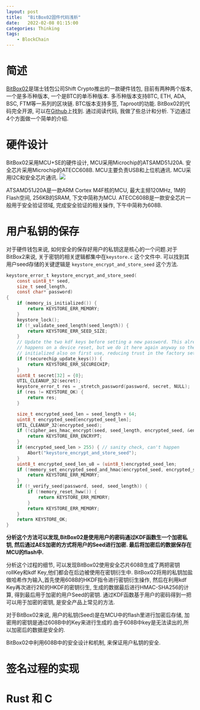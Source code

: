 ```yaml
---
layout: post
title:  "BitBox02固件代码浅析"
date:   2022-02-08 01:15:00
categories: Thinking
tags:
    - BlockChain
---
```


# 简述
[BitBox02](https://shiftcrypto.ch/)是瑞士钱包公司Shift Crypto推出的一款硬件钱包, 目前有两种两个版本, 一个是多币种版本, 一个是BTC的单币种版本. 多币种版本支持BTC, ETH, ADA, BSC, FTM等一系列的区块链. BTC版本支持多签, Taproot的功能. BitBox02的代码完全开源, 可以在[Github](https://github.com/digitalbitbox/bitbox02-firmware)上找到. 通过阅读代码, 我做了些总计和分析. 下边通过4个方面做一个简单的介绍.

# 硬件设计
BitBox02采用MCU+SE的硬件设计, MCU采用Microchip的ATSAMD51J20A. 安全芯片采用Microchip的ATECC608B. MCU主要负责USB和上位机通讯. MCU采用I2C和安全芯片通讯. 
![](https://raw.githubusercontent.com/digitalbitbox/bitbox02-firmware/master/doc/bb02-firmware-arch.svg)

ATSAMD51J20A是一款ARM Cortex M4F核的MCU, 最大主频120MHz, 1M的Flash空间, 256KB的SRAM, 下文中简称为MCU. ATECC608B是一款安全芯片一般用于安全验证领域, 完成安全验证的相关操作, 下午中简称为608B. 

# 用户私钥的保存
对于硬件钱包来说, 如何安全的保存好用户的私钥这是核心的一个问题.对于BitBox2来说, 关于密钥的相关逻辑都集中在`keystore.c` 这个文件中. 可以找到其用户seed存储的关键逻辑是 `keystore_encrypt_and_store_seed` 这个方法.

```c
keystore_error_t keystore_encrypt_and_store_seed(
    const uint8_t* seed,
    size_t seed_length,
    const char* password)
{
    if (memory_is_initialized()) {
        return KEYSTORE_ERR_MEMORY;
    }
    keystore_lock();
    if (!_validate_seed_length(seed_length)) {
        return KEYSTORE_ERR_SEED_SIZE;
    }
    // Update the two kdf keys before setting a new password. This already
    // happens on a device reset, but we do it here again anyway so the keys are
    // initialized also on first use, reducing trust in the factory setup.
    if (!securechip_update_keys()) {
        return KEYSTORE_ERR_SECURECHIP;
    }
    uint8_t secret[32] = {0};
    UTIL_CLEANUP_32(secret);
    keystore_error_t res = _stretch_password(password, secret, NULL);
    if (res != KEYSTORE_OK) {
        return res;
    }

    size_t encrypted_seed_len = seed_length + 64;
    uint8_t encrypted_seed[encrypted_seed_len];
    UTIL_CLEANUP_32(encrypted_seed);
    if (!cipher_aes_hmac_encrypt(seed, seed_length, encrypted_seed, &encrypted_seed_len, secret)) {
        return KEYSTORE_ERR_ENCRYPT;
    }
    if (encrypted_seed_len > 255) { // sanity check, can't happen
        Abort("keystore_encrypt_and_store_seed");
    }
    uint8_t encrypted_seed_len_u8 = (uint8_t)encrypted_seed_len;
    if (!memory_set_encrypted_seed_and_hmac(encrypted_seed, encrypted_seed_len_u8)) {
        return KEYSTORE_ERR_MEMORY;
    }
    if (!_verify_seed(password, seed, seed_length)) {
        if (!memory_reset_hww()) {
            return KEYSTORE_ERR_MEMORY;
        }
        return KEYSTORE_ERR_MEMORY;
    }
    return KEYSTORE_OK;
}
```

**分析这个方法可以发现,BitBox02是使用用户的密码通过KDF函数生一个加密私钥, 然后通过AES加密的方式将用户的Seed进行加密. 最后将加密后的数据保存在MCU的flash中.**

分析这个过程的细节, 可以发现BitBox02使用安全芯片608B生成了两把密钥 rollKey和kdf Key,他们都会在后边被使用在密钥衍生中. BitBox02将用的私钥加盐做哈希作为输入,首先使用608B的HKDF指令进行密钥衍生操作, 然后在利用kdf Key再次进行2轮的HKDF的密钥衍生, 生成的数据最后进行HMAC-SHA256的计算, 得到最后用于加密的用户Seed的密钥. 通过KDF函数基于用户的密码得到一把可以用于加密的密钥, 是安全产品上常见的方法.

对于BitBox02来说, 用户的私钥(Seed)是在MCU中的flash里进行加密后存储, 加密用的密钥是通过608B中的Key来进行生成的.由于608B中key是无法读出的,所以加密后的数据是安全的.

BitBox02中利用608B中的安全设计和机制, 来保证用户私钥的安全.

# 签名过程的实现

# Rust 和 C